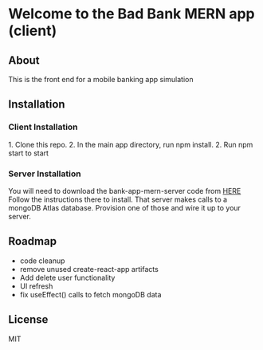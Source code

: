 <h1>Welcome to the Bad Bank MERN app (client)</h1>
<h2>About</h2>
<p>This is the front end for a mobile banking app simulation</p>
<h2>Installation</h2>
<h3>Client Installation</h3>
<p>1. Clone this repo.  2. In the main app directory, run npm install.  2. Run npm start to start </p>
<h3>Server Installation</h3>
<p>You will need to download the bank-app-mern-server code from <a href="https://github.com/eliotmatrva/bank-sim-mern-server">HERE</a>  Follow the instructions there to install.  That server makes calls to a mongoDB Atlas database.  Provision one of those and wire it up to your server.
<h2>Roadmap</h2>
<ul>
<li>code cleanup</li>
<li>remove unused create-react-app artifacts</li>
<li>Add delete user functionality</li>
<li>UI refresh</li>
<li>fix useEffect() calls to fetch mongoDB data</li>
</ul>
<h2>License</h2>
<p>MIT</p>
